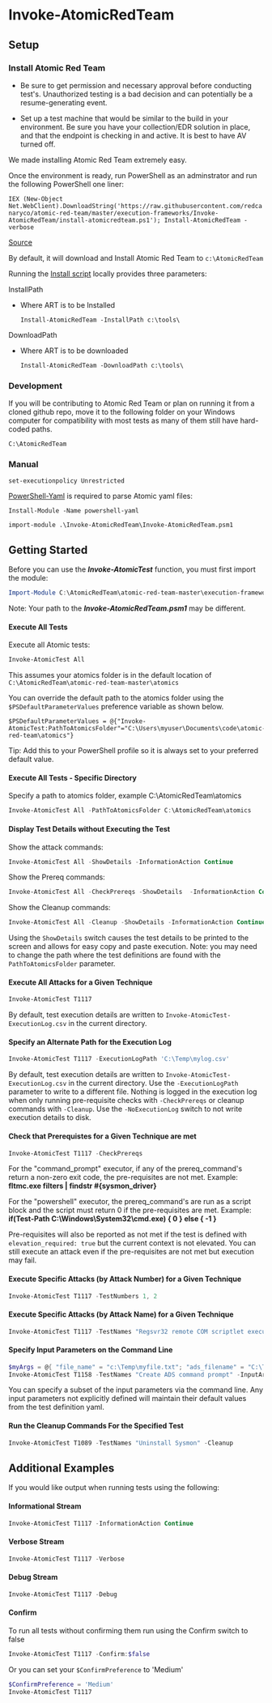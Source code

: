 # Invoke-AtomicRedTeam

## Setup

### Install Atomic Red Team

* Be sure to get permission and necessary approval before conducting test's. Unauthorized testing is a bad decision
and can potentially be a resume-generating event.

* Set up a test machine that would be similar to the build in your environment. Be sure you have your collection/EDR
solution in place, and that the endpoint is checking in and active. It is best to have AV turned off.

We made installing Atomic Red Team extremely easy.

Once the environment is ready, run PowerShell as an adminstrator and run the following PowerShell one liner:

`IEX (New-Object Net.WebClient).DownloadString('https://raw.githubusercontent.com/redcanaryco/atomic-red-team/master/execution-frameworks/Invoke-AtomicRedTeam/install-atomicredteam.ps1'); Install-AtomicRedTeam -verbose`

[Source](install-atomicredteam.ps1)

By default, it will download and Install Atomic Red Team to `c:\AtomicRedTeam`

Running the [Install script](install-atomicredteam.ps1) locally provides three parameters:

InstallPath
- Where ART is to be Installed

    `Install-AtomicRedTeam -InstallPath c:\tools\`

DownloadPath
- Where ART is to be downloaded

    `Install-AtomicRedTeam -DownloadPath c:\tools\`

### Development

If you will be contributing to Atomic Red Team or plan on running it from a cloned github repo, move it to the following folder on your Windows computer for compatibility with most tests as many of them still have hard-coded paths.

`C:\AtomicRedTeam` 


### Manual


`set-executionpolicy Unrestricted`

[PowerShell-Yaml](https://github.com/cloudbase/powershell-yaml) is required to parse Atomic yaml files:


`Install-Module -Name powershell-yaml`

`import-module .\Invoke-AtomicRedTeam\Invoke-AtomicRedTeam.psm1`

## Getting Started

Before you can use the **_Invoke-AtomicTest_** function, you must first import the module:

```powershell
Import-Module C:\AtomicRedTeam\atomic-red-team-master\execution-frameworks\Invoke-AtomicRedTeam\Invoke-AtomicRedTeam\Invoke-AtomicRedTeam.psm1
```

Note: Your path to the **_Invoke-AtomicRedTeam.psm1_** may be different.

#### Execute All Tests

Execute all Atomic tests:

```powershell
Invoke-AtomicTest All
```

This assumes your atomics folder is in the default location of `C:\AtomicRedTeam\atomic-red-team-master\atomics`

You can override the default path to the atomics folder using the `$PSDefaultParameterValues` preference variable as shown below. 

```
$PSDefaultParameterValues = @{"Invoke-AtomicTest:PathToAtomicsFolder"="C:\Users\myuser\Documents\code\atomic-red-team\atomics"}
```

Tip: Add this to your PowerShell profile so it is always set to your preferred default value.

#### Execute All Tests - Specific Directory

Specify a path to atomics folder, example C:\AtomicRedTeam\atomics

```powershell
Invoke-AtomicTest All -PathToAtomicsFolder C:\AtomicRedTeam\atomics
```

#### Display Test Details without Executing the Test

Show the attack commands:

```powershell
Invoke-AtomicTest All -ShowDetails -InformationAction Continue
```

Show the Prereq commands:

```powershell
Invoke-AtomicTest All -CheckPrereqs -ShowDetails  -InformationAction Continue
```

Show the Cleanup commands:

```powershell
Invoke-AtomicTest All -Cleanup -ShowDetails -InformationAction Continue
```

Using the `ShowDetails` switch causes the test details to be printed to the screen and allows for easy copy and paste execution.
Note: you may need to change the path where the test definitions are found with the `PathToAtomicsFolder` parameter.

#### Execute All Attacks for a Given Technique

```powershell
Invoke-AtomicTest T1117
```

By default, test execution details are written to `Invoke-AtomicTest-ExecutionLog.csv` in the current directory.

#### Specify an Alternate Path for the Execution Log

```powershell
Invoke-AtomicTest T1117 -ExecutionLogPath 'C:\Temp\mylog.csv'
```

By default, test execution details are written to `Invoke-AtomicTest-ExecutionLog.csv` in the current directory. Use the `-ExecutionLogPath` parameter to write to a different file. Nothing is logged in the execution log when only running pre-requisite checks with `-CheckPrereqs` or cleanup commands with `-Cleanup`. Use the `-NoExecutionLog` switch to not write execution details to disk.

#### Check that Prerequistes for a Given Technique are met

```powershell
Invoke-AtomicTest T1117 -CheckPrereqs
```

For the "command_prompt" executor, if any of the prereq_command's return a non-zero exit code, the pre-requisites are not met. Example: **fltmc.exe filters | findstr #{sysmon_driver}**

For the "powershell" executor, the prereq_command's are run as a script block and the script must return 0 if the pre-requisites are met. Example: **if(Test-Path C:\Windows\System32\cmd.exe) { 0 } else { -1 }**

Pre-requisites will also be reported as not met if the test is defined with `elevation_required: true` but the current context is not elevated. You can still execute an attack even if the pre-requisites are not met but execution may fail.

#### Execute Specific Attacks (by Attack Number) for a Given Technique

```powershell
Invoke-AtomicTest T1117 -TestNumbers 1, 2
```

#### Execute Specific Attacks (by Attack Name) for a Given Technique

```powershell
Invoke-AtomicTest T1117 -TestNames "Regsvr32 remote COM scriptlet execution","Regsvr32 local DLL execution"
```
#### Specify Input Parameters on the Command Line

```powershell
$myArgs = @{ "file_name" = "c:\Temp\myfile.txt"; "ads_filename" = "C:\Temp\ads-file.txt"  }
Invoke-AtomicTest T1158 -TestNames "Create ADS command prompt" -InputArgs $myArgs
```

You can specify a subset of the input parameters via the command line. Any input parameters not explicitly defined will maintain their default values from the test definition yaml.

#### Run the Cleanup Commands For the Specified Test

```powershell
Invoke-AtomicTest T1089 -TestNames "Uninstall Sysmon" -Cleanup
```

## Additional Examples

If you would like output when running tests using the following:

#### Informational Stream

```powershell
Invoke-AtomicTest T1117 -InformationAction Continue
```

#### Verbose Stream

```powershell
Invoke-AtomicTest T1117 -Verbose
```

#### Debug Stream

```powershell
Invoke-AtomicTest T1117 -Debug
```

#### Confirm

To run all tests without confirming them run using the Confirm switch to false

```powershell
Invoke-AtomicTest T1117 -Confirm:$false
```

Or you can set your `$ConfirmPreference` to 'Medium'

```powershell
$ConfirmPreference = 'Medium'
Invoke-AtomicTest T1117
```
